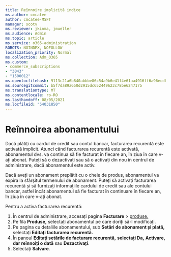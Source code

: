 ```yaml
---
title: Reînnoire implicită indice
ms.author: cmcatee
author: cmcatee-MSFT
manager: scotv
ms.reviewer: jkinma, jmueller
ms.audience: Admin
ms.topic: article
ms.service: o365-administration
ROBOTS: NOINDEX, NOFOLLOW
localization_priority: Normal
ms.collection: Adm_O365
ms.custom:
- commerce_subscriptions
- "3043"
- "1500012"
ms.openlocfilehash: 9113c21a6b840abbbe86c54a9b6e41f4e61aa4916ff6a96ecd8f5170640bcd95
ms.sourcegitcommit: b5f7da89a650d2915dc652449623c78be6247175
ms.translationtype: MT
ms.contentlocale: ro-RO
ms.lasthandoff: 08/05/2021
ms.locfileid: "54031850"
---
```

# <a name="renewing-your-subscription"></a>Reînnoirea abonamentului

Dacă plătiți cu cardul de credit sau contul bancar, facturarea recurentă este activată implicit. Atunci când facturarea recurentă este activată, abonamentul dvs. va continua să fie facturat în fiecare an, în ziua în care v-ați abonat. Puteți să o dezactivați sau să o activați din nou în centrul de administrare, dacă abonamentul este activ.

Dacă aveți un abonament preplătit cu o cheie de produs, abonamentul va expira la sfârșitul termenului de abonament. Puteți să activați facturarea recurentă și să furnizați informațiile cardului de credit sau ale contului bancar, astfel încât abonamentul să fie facturat în continuare în fiecare an, în ziua în care v-ați abonat.

Pentru a activa facturarea recurentă:

1. În centrul de administrare, accesați pagina **Facturare**  >  [produse.](https://go.microsoft.com/fwlink/p/?linkid=842054)
2. Pe fila **Produse,** selectați abonamentul pe care doriți să-l modificați.
3. Pe pagina cu detaliile abonamentului, sub **Setări de abonament și plată,** selectați **Editați facturarea recurentă.**
4. În panoul **Editați setările de facturare recurentă,** **selectați Da,** **Activare, dar reînnoiți o dată** sau **Dezactivați**.
5. Selectați **Salvare**. 